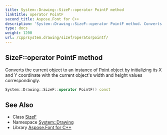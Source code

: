 ```yaml
---
title: System::Drawing::SizeF::operator PointF method
linktitle: operator PointF
second_title: Aspose.Font for C++
description: 'System::Drawing::SizeF::operator PointF method. Converts the current object to an instance of Point object by initializing its X and Y coordinate with the current object''s width and height values correspondingly in C++.'
type: docs
weight: 1200
url: /cpp/system.drawing/sizef/operatorpointf/
---
```

## SizeF::operator PointF method


Converts the current object to an instance of [Point](../../point/) object by initializing its X and Y coordinate with the current object's width and height values correspondingly.

```cpp
System::Drawing::SizeF::operator PointF() const
```

## See Also

* Class [SizeF](../)
* Namespace [System::Drawing](../../)
* Library [Aspose.Font for C++](../../../)

